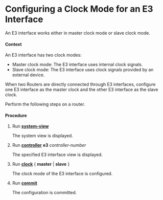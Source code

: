 Configuring a Clock Mode for an E3 Interface
============================================

An E3 interface works either in master clock mode or slave clock mode.

#### Context

An E3 interface has two clock modes:

* Master clock mode: The E3 interface uses internal clock signals.
* Slave clock mode: The E3 interface uses clock signals provided by an external device.

When two Routers are directly connected through E3 interfaces, configure one E3 interface as the master clock and the other E3 interface as the slave clock.

Perform the following steps on a router.


#### Procedure

1. Run [**system-view**](cmdqueryname=system-view)
   
   
   
   The system view is displayed.
2. Run [**controller**](cmdqueryname=controller) **e3** *controller-number*
   
   
   
   The specified E3 interface view is displayed.
3. Run [**clock**](cmdqueryname=clock) { **master** | **slave** }
   
   
   
   The clock mode of the E3 interface is configured.
4. Run [**commit**](cmdqueryname=commit)
   
   
   
   The configuration is committed.